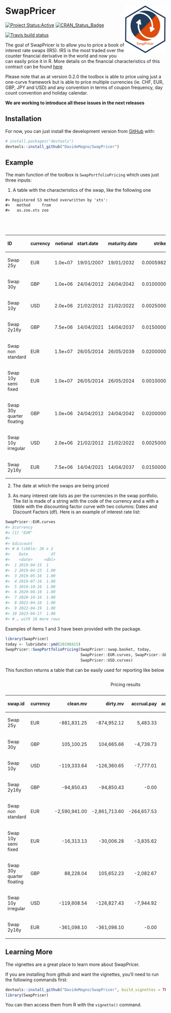 
<!-- README.md is generated from README.Rmd. Please edit that file -->

# SwapPricer <img src="man/figures/SwapPricerHex.png" align="right" height="149" width="128.5"/>

<!-- badges: start -->

[![Project
Status:Active](http://www.repostatus.org/badges/latest/active.svg)](http://www.repostatus.org/#active)
[![CRAN\_Status\_Badge](https://www.r-pkg.org/badges/version/SwapPricer)](https://CRAN.R-project.org/package=SwapPricer)

[![Travis build
status](https://travis-ci.org/DavideMagno/SwapPricer.svg?branch=master)](https://travis-ci.org/DavideMagno/SwapPricer)
<!-- badges: end -->

The goal of SwapPricer is to allow you to price a book of interest rate
swaps (IRS). IRS is the most traded over the counter financial
derivative in the world and now you can easily price it in R. More
details on the financial characteristics of this contract can be found
[here](https://en.wikipedia.org/wiki/Interest_rate_swap)

Please note that as at version 0.2.0 the toolbox is able to price using
just a one-curve framework but is able to price multiple currencies (ie.
CHF, EUR, GBP, JPY and USD) and any convention in terms of coupon
frequency, day count convention and holiday calendar.

**We are working to introduce all these issues in the next releases**

## Installation

For now, you can just install the development version from
[GitHub](https://github.com/) with:

``` r
# install.packages("devtools")
devtools::install_github("DavideMagno/SwapPricer")
```

## Example

The main function of the toolbox is `SwapPortfolioPricing` which uses
just three inputs:

1)  A table with the characteristics of the swap, like the following one

<!-- end list -->

    #> Registered S3 method overwritten by 'xts':
    #>   method     from
    #>   as.zoo.xts zoo

<table>

<caption>

Input Portfolio

</caption>

<thead>

<tr>

<th style="text-align:left;">

ID

</th>

<th style="text-align:left;">

currency

</th>

<th style="text-align:right;">

notional

</th>

<th style="text-align:left;">

start.date

</th>

<th style="text-align:left;">

maturity.date

</th>

<th style="text-align:right;">

strike

</th>

<th style="text-align:left;">

type

</th>

<th style="text-align:left;">

standard

</th>

<th style="text-align:right;">

time.unit.pay

</th>

<th style="text-align:right;">

time.unit.receive

</th>

<th style="text-align:left;">

dcc.pay

</th>

<th style="text-align:left;">

dcc.receive

</th>

<th style="text-align:left;">

calendar

</th>

</tr>

</thead>

<tbody>

<tr>

<td style="text-align:left;">

Swap 25y

</td>

<td style="text-align:left;">

EUR

</td>

<td style="text-align:right;">

1.0e+07

</td>

<td style="text-align:left;">

19/01/2007

</td>

<td style="text-align:left;">

19/01/2032

</td>

<td style="text-align:right;">

0.0005982

</td>

<td style="text-align:left;">

receiver

</td>

<td style="text-align:left;">

TRUE

</td>

<td style="text-align:right;">

NA

</td>

<td style="text-align:right;">

NA

</td>

<td style="text-align:left;">

NA

</td>

<td style="text-align:left;">

NA

</td>

<td style="text-align:left;">

NA

</td>

</tr>

<tr>

<td style="text-align:left;">

Swap 30y

</td>

<td style="text-align:left;">

GBP

</td>

<td style="text-align:right;">

1.0e+06

</td>

<td style="text-align:left;">

24/04/2012

</td>

<td style="text-align:left;">

24/04/2042

</td>

<td style="text-align:right;">

0.0100000

</td>

<td style="text-align:left;">

payer

</td>

<td style="text-align:left;">

TRUE

</td>

<td style="text-align:right;">

NA

</td>

<td style="text-align:right;">

NA

</td>

<td style="text-align:left;">

NA

</td>

<td style="text-align:left;">

NA

</td>

<td style="text-align:left;">

NA

</td>

</tr>

<tr>

<td style="text-align:left;">

Swap 10y

</td>

<td style="text-align:left;">

USD

</td>

<td style="text-align:right;">

2.0e+06

</td>

<td style="text-align:left;">

21/02/2012

</td>

<td style="text-align:left;">

21/02/2022

</td>

<td style="text-align:right;">

0.0025000

</td>

<td style="text-align:left;">

receiver

</td>

<td style="text-align:left;">

TRUE

</td>

<td style="text-align:right;">

NA

</td>

<td style="text-align:right;">

NA

</td>

<td style="text-align:left;">

NA

</td>

<td style="text-align:left;">

NA

</td>

<td style="text-align:left;">

NA

</td>

</tr>

<tr>

<td style="text-align:left;">

Swap 2y16y

</td>

<td style="text-align:left;">

GBP

</td>

<td style="text-align:right;">

7.5e+06

</td>

<td style="text-align:left;">

14/04/2021

</td>

<td style="text-align:left;">

14/04/2037

</td>

<td style="text-align:right;">

0.0150000

</td>

<td style="text-align:left;">

receiver

</td>

<td style="text-align:left;">

TRUE

</td>

<td style="text-align:right;">

NA

</td>

<td style="text-align:right;">

NA

</td>

<td style="text-align:left;">

NA

</td>

<td style="text-align:left;">

NA

</td>

<td style="text-align:left;">

NA

</td>

</tr>

<tr>

<td style="text-align:left;">

Swap non standard

</td>

<td style="text-align:left;">

EUR

</td>

<td style="text-align:right;">

1.5e+07

</td>

<td style="text-align:left;">

26/05/2014

</td>

<td style="text-align:left;">

26/05/2039

</td>

<td style="text-align:right;">

0.0200000

</td>

<td style="text-align:left;">

payer

</td>

<td style="text-align:left;">

FALSE

</td>

<td style="text-align:right;">

12

</td>

<td style="text-align:right;">

3

</td>

<td style="text-align:left;">

act/365

</td>

<td style="text-align:left;">

act/365

</td>

<td style="text-align:left;">

TARGET

</td>

</tr>

<tr>

<td style="text-align:left;">

Swap 10y semi fixed

</td>

<td style="text-align:left;">

EUR

</td>

<td style="text-align:right;">

1.0e+07

</td>

<td style="text-align:left;">

26/05/2014

</td>

<td style="text-align:left;">

26/05/2024

</td>

<td style="text-align:right;">

0.0010000

</td>

<td style="text-align:left;">

payer

</td>

<td style="text-align:left;">

FALSE

</td>

<td style="text-align:right;">

6

</td>

<td style="text-align:right;">

6

</td>

<td style="text-align:left;">

act/365

</td>

<td style="text-align:left;">

act/365

</td>

<td style="text-align:left;">

TARGET

</td>

</tr>

<tr>

<td style="text-align:left;">

Swap 30y quarter floating

</td>

<td style="text-align:left;">

GBP

</td>

<td style="text-align:right;">

1.0e+06

</td>

<td style="text-align:left;">

24/04/2012

</td>

<td style="text-align:left;">

24/04/2042

</td>

<td style="text-align:right;">

0.0200000

</td>

<td style="text-align:left;">

receiver

</td>

<td style="text-align:left;">

FALSE

</td>

<td style="text-align:right;">

3

</td>

<td style="text-align:right;">

12

</td>

<td style="text-align:left;">

act/360

</td>

<td style="text-align:left;">

act/365

</td>

<td style="text-align:left;">

UnitedKingdom

</td>

</tr>

<tr>

<td style="text-align:left;">

Swap 10y irregular

</td>

<td style="text-align:left;">

USD

</td>

<td style="text-align:right;">

2.0e+06

</td>

<td style="text-align:left;">

21/02/2012

</td>

<td style="text-align:left;">

21/02/2022

</td>

<td style="text-align:right;">

0.0025000

</td>

<td style="text-align:left;">

receiver

</td>

<td style="text-align:left;">

FALSE

</td>

<td style="text-align:right;">

6

</td>

<td style="text-align:right;">

12

</td>

<td style="text-align:left;">

act/365

</td>

<td style="text-align:left;">

act/365

</td>

<td style="text-align:left;">

TARGET

</td>

</tr>

<tr>

<td style="text-align:left;">

Swap 2y16y

</td>

<td style="text-align:left;">

EUR

</td>

<td style="text-align:right;">

7.5e+06

</td>

<td style="text-align:left;">

14/04/2021

</td>

<td style="text-align:left;">

14/04/2037

</td>

<td style="text-align:right;">

0.0150000

</td>

<td style="text-align:left;">

payer

</td>

<td style="text-align:left;">

FALSE

</td>

<td style="text-align:right;">

12

</td>

<td style="text-align:right;">

12

</td>

<td style="text-align:left;">

act/365

</td>

<td style="text-align:left;">

act/360

</td>

<td style="text-align:left;">

TARGET

</td>

</tr>

</tbody>

</table>

2)  The date at which the swaps are being priced

3)  As many interest rate lists as per the currencies in the swap
    portfolio. The list is made of a string with the code of the
    currency and a with a tibble with the discounting factor curve with
    two columns: Dates and Discount Factors (df). Here is an example of
    interest rate list:

<!-- end list -->

``` r
SwapPricer::EUR.curves
#> $currency
#> [1] "EUR"
#> 
#> $discount
#> # A tibble: 26 x 2
#>    Date          df
#>    <date>     <dbl>
#>  1 2019-04-15  1   
#>  2 2019-04-23  1.00
#>  3 2019-05-16  1.00
#>  4 2019-07-16  1.00
#>  5 2019-10-16  1.00
#>  6 2020-04-16  1.00
#>  7 2020-10-16  1.00
#>  8 2021-04-16  1.00
#>  9 2022-04-19  1.00
#> 10 2023-04-17  1.00
#> # … with 16 more rows
```

Examples of items 1 and 3 have been provided with the package.

``` r
library(SwapPricer)
today <- lubridate::ymd(20190415)
SwapPricer::SwapPortfolioPricing(SwapPricer::swap.basket, today, 
                                 SwapPricer::EUR.curves, SwapPricer::GBP.curves,
                                 SwapPricer::USD.curves) 
```

This function returns a table that can be easily used for reporting like
below

<table class="table table-striped table-hover table-condensed table-responsive" style="margin-left: auto; margin-right: auto;">

<caption>

Pricing results

</caption>

<thead>

<tr>

<th style="text-align:left;">

swap.id

</th>

<th style="text-align:left;">

currency

</th>

<th style="text-align:right;">

clean.mv

</th>

<th style="text-align:right;">

dirty.mv

</th>

<th style="text-align:right;">

accrual.pay

</th>

<th style="text-align:right;">

accrual.receive

</th>

<th style="text-align:right;">

par

</th>

<th style="text-align:right;">

pv01

</th>

</tr>

</thead>

<tbody>

<tr>

<td style="text-align:left;">

Swap 25y

</td>

<td style="text-align:left;">

EUR

</td>

<td style="text-align:right;">

\-881,831.25

</td>

<td style="text-align:right;">

\-874,952.12

</td>

<td style="text-align:right;">

5,483.33

</td>

<td style="text-align:right;">

1,395.80

</td>

<td style="text-align:right;">

0.77%

</td>

<td style="text-align:right;">

\-12,390.87

</td>

</tr>

<tr>

<td style="text-align:left;">

Swap 30y

</td>

<td style="text-align:left;">

GBP

</td>

<td style="text-align:right;">

105,100.25

</td>

<td style="text-align:right;">

104,665.66

</td>

<td style="text-align:right;">

\-4,739.73

</td>

<td style="text-align:right;">

4,305.14

</td>

<td style="text-align:right;">

1.54%

</td>

<td style="text-align:right;">

1,948.27

</td>

</tr>

<tr>

<td style="text-align:left;">

Swap 10y

</td>

<td style="text-align:left;">

USD

</td>

<td style="text-align:right;">

\-119,333.64

</td>

<td style="text-align:right;">

\-126,360.65

</td>

<td style="text-align:right;">

\-7,777.01

</td>

<td style="text-align:right;">

750.00

</td>

<td style="text-align:right;">

2.43%

</td>

<td style="text-align:right;">

\-547.60

</td>

</tr>

<tr>

<td style="text-align:left;">

Swap 2y16y

</td>

<td style="text-align:left;">

GBP

</td>

<td style="text-align:right;">

\-94,850.43

</td>

<td style="text-align:right;">

\-94,850.43

</td>

<td style="text-align:right;">

\-0.00

</td>

<td style="text-align:right;">

0.00

</td>

<td style="text-align:right;">

1.59%

</td>

<td style="text-align:right;">

\-10,393.05

</td>

</tr>

<tr>

<td style="text-align:left;">

Swap non standard

</td>

<td style="text-align:left;">

EUR

</td>

<td style="text-align:right;">

\-2,590,941.00

</td>

<td style="text-align:right;">

\-2,861,713.60

</td>

<td style="text-align:right;">

\-264,657.53

</td>

<td style="text-align:right;">

\-6,115.07

</td>

<td style="text-align:right;">

1.07%

</td>

<td style="text-align:right;">

27,912.93

</td>

</tr>

<tr>

<td style="text-align:left;">

Swap 10y semi fixed

</td>

<td style="text-align:left;">

EUR

</td>

<td style="text-align:right;">

\-16,313.13

</td>

<td style="text-align:right;">

\-30,006.28

</td>

<td style="text-align:right;">

\-3,835.62

</td>

<td style="text-align:right;">

\-9,857.53

</td>

<td style="text-align:right;">

0.07%

</td>

<td style="text-align:right;">

5,129.68

</td>

</tr>

<tr>

<td style="text-align:left;">

Swap 30y quarter floating

</td>

<td style="text-align:left;">

GBP

</td>

<td style="text-align:right;">

88,228.04

</td>

<td style="text-align:right;">

105,652.23

</td>

<td style="text-align:right;">

\-2,082.67

</td>

<td style="text-align:right;">

19,506.85

</td>

<td style="text-align:right;">

1.55%

</td>

<td style="text-align:right;">

\-1,940.77

</td>

</tr>

<tr>

<td style="text-align:left;">

Swap 10y irregular

</td>

<td style="text-align:left;">

USD

</td>

<td style="text-align:right;">

\-119,608.54

</td>

<td style="text-align:right;">

\-126,827.43

</td>

<td style="text-align:right;">

\-7,944.92

</td>

<td style="text-align:right;">

726.03

</td>

<td style="text-align:right;">

2.44%

</td>

<td style="text-align:right;">

\-545.92

</td>

</tr>

<tr>

<td style="text-align:left;">

Swap 2y16y

</td>

<td style="text-align:left;">

EUR

</td>

<td style="text-align:right;">

\-361,098.10

</td>

<td style="text-align:right;">

\-361,098.10

</td>

<td style="text-align:right;">

\-0.00

</td>

<td style="text-align:right;">

0.00

</td>

<td style="text-align:right;">

1.18%

</td>

<td style="text-align:right;">

11,170.90

</td>

</tr>

</tbody>

</table>

## Learning More

The vignettes are a great place to learn more about SwapPricer.

If you are installing from github and want the vignettes, you’ll need to
run the following commands
first:

``` r
devtools::install_github("DavideMagno/SwapPricer", build_vignettes = TRUE)
library(SwapPricer)
```

You can then access them from R with the `vignette()` command.

